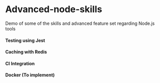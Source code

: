 # Advanced-node-skills

Demo of some of the skills and advanced feature set regarding Node.js tools

#### Testing using Jest

#### Caching with Redis

#### CI Integration

#### Docker (To implement)
